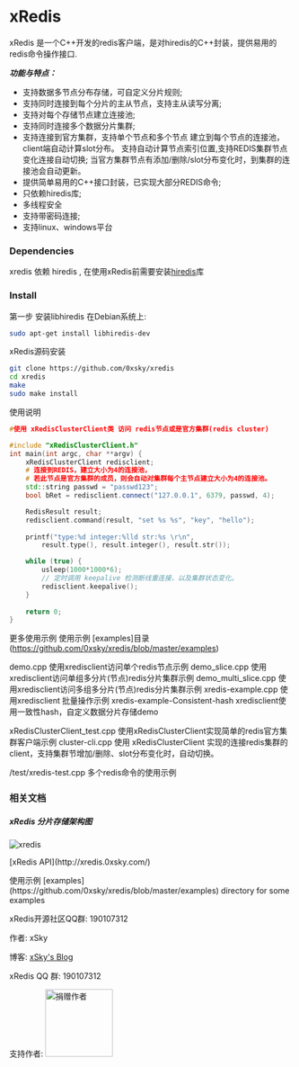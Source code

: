 xRedis
======

xRedis 是一个C++开发的redis客户端，是对hiredis的C++封装，提供易用的redis命令操作接口.

***功能与特点：***
* 支持数据多节点分布存储，可自定义分片规则;
* 支持同时连接到每个分片的主从节点，支持主从读写分离;
* 支持对每个存储节点建立连接池;
* 支持同时连接多个数据分片集群;
* 支持连接到官方集群，支持单个节点和多个节点
    建立到每个节点的连接池，client端自动计算slot分布。
    支持自动计算节点索引位置,支持REDIS集群节点变化连接自动切换;
    当官方集群节点有添加/删除/slot分布变化时，到集群的连接池会自动更新。
* 提供简单易用的C++接口封装，已实现大部分REDIS命令;
* 只依赖hiredis库;
* 多线程安全
* 支持带密码连接;
* 支持linux、windows平台
 

### Dependencies

xredis 依赖 hiredis ,  在使用xRedis前需要安装[hiredis](https://github.com/redis/hiredis/)库

### Install

第一步 安装libhiredis
 在Debian系统上:
```bash
sudo apt-get install libhiredis-dev
```

xRedis源码安装
```bash
git clone https://github.com/0xsky/xredis
cd xredis
make
sudo make install
```
使用说明
```C++
#使用 xRedisClusterClient类 访问 redis节点或是官方集群(redis cluster)

#include "xRedisClusterClient.h"
int main(int argc, char **argv) {
    xRedisClusterClient redisclient;
    # 连接到REDIS，建立大小为4的连接池，
    # 若此节点是官方集群的成员，则会自动对集群每个主节点建立大小为4的连接池。
    std::string passwd = "passwd123";
    bool bRet = redisclient.connect("127.0.0.1", 6379, passwd, 4);

    RedisResult result;
    redisclient.command(result, "set %s %s", "key", "hello");
    
    printf("type:%d integer:%lld str:%s \r\n",
        result.type(), result.integer(), result.str());

    while (true) {
        usleep(1000*1000*6);
        // 定时调用 keepalive 检测断线重连接，以及集群状态变化。
        redisclient.keepalive();
    }
     
    return 0;
}
```

更多使用示例
使用示例 [examples]目录(https://github.com/0xsky/xredis/blob/master/examples)

demo.cpp              使用xredisclient访问单个redis节点示例
demo_slice.cpp        使用xredisclient访问单组多分片(节点)redis分片集群示例
demo_multi_slice.cpp  使用xredisclient访问多组多分片(节点)redis分片集群示例
xredis-example.cpp    使用xredisclient 批量操作示例 
xredis-example-Consistent-hash xredisclient使用一致性hash，自定义数据分片存储demo

xRedisClusterClient_test.cpp  使用xRedisClusterClient实现简单的redis官方集群客户端示例
cluster-cli.cpp      使用 xRedisClusterClient 实现的连接redis集群的client，支持集群节增加/删除、slot分布变化时，自动切换。

/test/xredis-test.cpp   多个redis命令的使用示例

### 相关文档
##### xRedis 分片存储架构图
![xredis](http://xredis.0xsky.com/pic/xredis_0.png)
<p>[xRedis API](http://xredis.0xsky.com/) 
<p>使用示例 [examples](https://github.com/0xsky/xredis/blob/master/examples) directory for some examples
<p>xRedis开源社区QQ群: 190107312

<p><p>作者: xSky        
<p>博客: <a href="http://www.0xsky.com/">xSky's Blog</a>
<p>xRedis QQ 群: 190107312 
<p>支持作者:
<img src='https://www.0xsky.com/images/donate.png' alt='捐赠作者' height='120px'>
